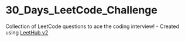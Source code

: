 # 30_Days_LeetCode_Challenge
Collection of LeetCode questions to ace the coding interview! - Created using [LeetHub v2](https://github.com/arunbhardwaj/LeetHub-2.0)
